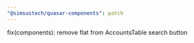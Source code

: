 ```yaml
---
"@simsustech/quasar-components": patch
---
```


fix(components): remove flat from AccountsTable search button
